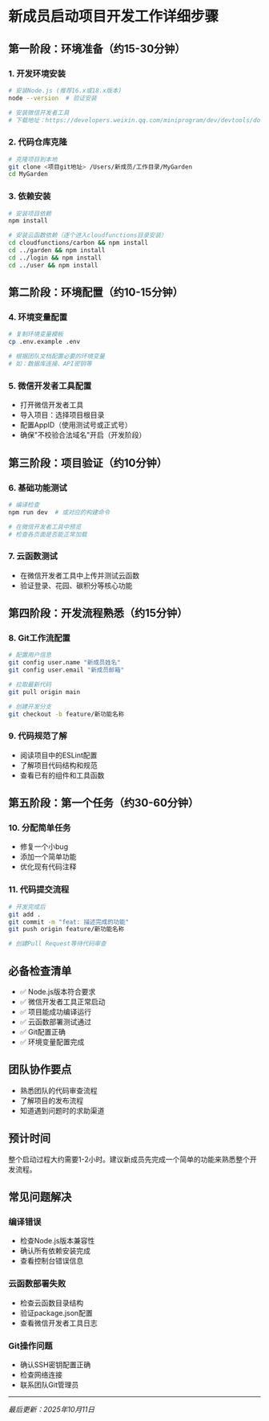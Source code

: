 # 新成员启动项目开发工作详细步骤

## 第一阶段：环境准备（约15-30分钟）

### 1. 开发环境安装

```bash
# 安装Node.js (推荐16.x或18.x版本)
node --version  # 验证安装

# 安装微信开发者工具
# 下载地址：https://developers.weixin.qq.com/miniprogram/dev/devtools/download.html
```

### 2. 代码仓库克隆

```bash
# 克隆项目到本地
git clone <项目git地址> /Users/新成员/工作目录/MyGarden
cd MyGarden
```

### 3. 依赖安装

```bash
# 安装项目依赖
npm install

# 安装云函数依赖（逐个进入cloudfunctions目录安装）
cd cloudfunctions/carbon && npm install
cd ../garden && npm install
cd ../login && npm install
cd ../user && npm install
```

## 第二阶段：环境配置（约10-15分钟）

### 4. 环境变量配置

```bash
# 复制环境变量模板
cp .env.example .env

# 根据团队文档配置必要的环境变量
# 如：数据库连接、API密钥等
```

### 5. 微信开发者工具配置

- 打开微信开发者工具
- 导入项目：选择项目根目录
- 配置AppID（使用测试号或正式号）
- 确保"不校验合法域名"开启（开发阶段）

## 第三阶段：项目验证（约10分钟）

### 6. 基础功能测试

```bash
# 编译检查
npm run dev  # 或对应的构建命令

# 在微信开发者工具中预览
# 检查各页面是否能正常加载
```

### 7. 云函数测试

- 在微信开发者工具中上传并测试云函数
- 验证登录、花园、碳积分等核心功能

## 第四阶段：开发流程熟悉（约15分钟）

### 8. Git工作流配置

```bash
# 配置用户信息
git config user.name "新成员姓名"
git config user.email "新成员邮箱"

# 拉取最新代码
git pull origin main

# 创建开发分支
git checkout -b feature/新功能名称
```

### 9. 代码规范了解

- 阅读项目中的ESLint配置
- 了解项目代码结构和规范
- 查看已有的组件和工具函数

## 第五阶段：第一个任务（约30-60分钟）

### 10. 分配简单任务

- 修复一个小bug
- 添加一个简单功能
- 优化现有代码注释

### 11. 代码提交流程

```bash
# 开发完成后
git add .
git commit -m "feat: 描述完成的功能"
git push origin feature/新功能名称

# 创建Pull Request等待代码审查
```

## 必备检查清单

- ✅ Node.js版本符合要求
- ✅ 微信开发者工具正常启动
- ✅ 项目能成功编译运行
- ✅ 云函数部署测试通过
- ✅ Git配置正确
- ✅ 环境变量配置完成

## 团队协作要点

- 熟悉团队的代码审查流程
- 了解项目的发布流程
- 知道遇到问题时的求助渠道

## 预计时间

整个启动过程大约需要1-2小时。建议新成员先完成一个简单的功能来熟悉整个开发流程。

## 常见问题解决

### 编译错误
- 检查Node.js版本兼容性
- 确认所有依赖安装完成
- 查看控制台错误信息

### 云函数部署失败
- 检查云函数目录结构
- 验证package.json配置
- 查看微信开发者工具日志

### Git操作问题
- 确认SSH密钥配置正确
- 检查网络连接
- 联系团队Git管理员

---

*最后更新：2025年10月11日*